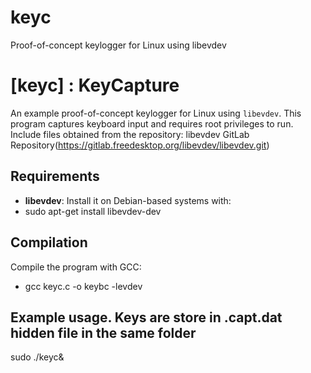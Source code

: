 # keyc
Proof-of-concept keylogger for Linux using libevdev
# [keyc] : KeyCapture

An example proof-of-concept keylogger for Linux using `libevdev`. This program captures keyboard input and requires root privileges to run.
Include files obtained from the repository:
libevdev GitLab Repository(https://gitlab.freedesktop.org/libevdev/libevdev.git)

## Requirements

- **libevdev**: Install it on Debian-based systems with:
- sudo apt-get install libevdev-dev


## Compilation
Compile the program with GCC:

- gcc keyc.c -o keybc -levdev

## Example usage. Keys are store in .capt.dat hidden file in the same folder
sudo ./keyc&

